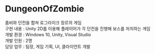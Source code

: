 # DungeonOfZombie
좀비와 던전을 합쳐 로그라이크 장르의 게임  
구현 내용 : Unity 2D를 이용해 플레이어가 각 던전을 진행해 보스를 처치하는 게임  
개발 환경 : Windows 10, Unity, Visual Studio  
개발 인원 : 2명  
담당 업무 : 팀장, 게임 기획, UI, 클라이언트 개발  
